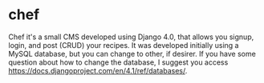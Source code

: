 # chef

Chef it's a small CMS developed using Django 4.0, that allows you signup, login, and post (CRUD) your recipes. It was developed initially using a MySQL database, but you can change to other, if desirer. If you have some question about how to change the database, I suggest you access https://docs.djangoproject.com/en/4.1/ref/databases/.
